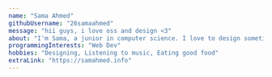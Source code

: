 ```yaml
---
name: "Sama Ahmed"
githubUsername: "26samaahmed"
message: "hii guys, i love oss and design <3"
about: "I'm Sama, a junior in computer science. I love to design sometimes :)"
programmingInterests: "Web Dev"
hobbies: "Designing, Listening to music, Eating good food"
extraLink: "https://samahmed.info"
---
```

